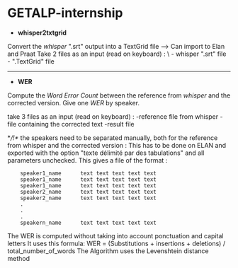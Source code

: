 # GETALP-internship

- **whisper2txtgrid** 

Convert the *whisper* ".srt" output into a TextGrid file --> Can import to Elan and Praat
Take 2 files as an input (read on keyboard) : \\
    - whisper ".srt" file
    - ".TextGrid" file

--------------------------------------------------------------------------------------------
- **WER** 

Compute the *Word Error Count* between the reference from *whisper* and the corrected version.
Give one *WER* by speaker. 

take 3 files as an input (read on keyboard) :
    -reference file from whisper 
    -file containing the corrected text 
    -result file

**/!\** the speakers need to be separated manually, both for the reference from whisper and the corrected version : 
    This has to be done on ELAN and exported with the option "texte délimité par des tabulations" and all parameters unchecked. 
    This gives a file of the format : 
    
        speaker1_name      text text text text text
        speaker1_name      text text text text text
        speaker1_name      text text text text text
        speaker2_name      text text text text text
        speaker2_name      text text text text text
        .
        .
        .
        speakern_name      text text text text text

The WER is computed without taking into account ponctuation and capital letters 
It uses this formula: WER = (Substitutions + insertions + deletions) / total_number_of_words 
The Algorithm uses the Levenshtein distance method
